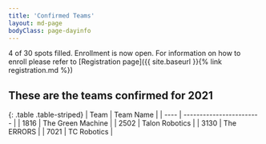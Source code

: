 ```yaml
---
title: 'Confirmed Teams'
layout: md-page
bodyClass: page-dayinfo
---
```


4 of 30 spots filled. Enrollment is now open.
For information on how to enroll please refer to
[Registration page]({{ site.baseurl }}{% link registration.md %})

## These are the teams confirmed for 2021

{: .table .table-striped}
| Team | Team Name |
| ---- | ------------------------ |
| 1816 | The Green Machine        |
| 2502 | Talon Robotics     |
| 3130 | The ERRORS               |
| 7021 | TC Robotics     |
